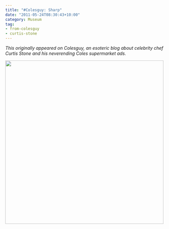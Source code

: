 ```yaml
---
title: "#Colesguy: Sharp" 
date: "2011-05-24T08:30:43+10:00"
category: Museum 
tag: 
- from-colesguy
- curtis-stone
---
```

<p style="font-style:italic">This originally appeared on Colesguy, an esoteric blog about celebrity chef Curtis Stone and his neverending Coles supermarket ads.</p>

<p><img src="https://rubenerd.com/files/uploads/tumblr_llp3vkB24y1qe98oco1_500.jpg" alt="" style="width:500px; height:515px;" /></p>
 
